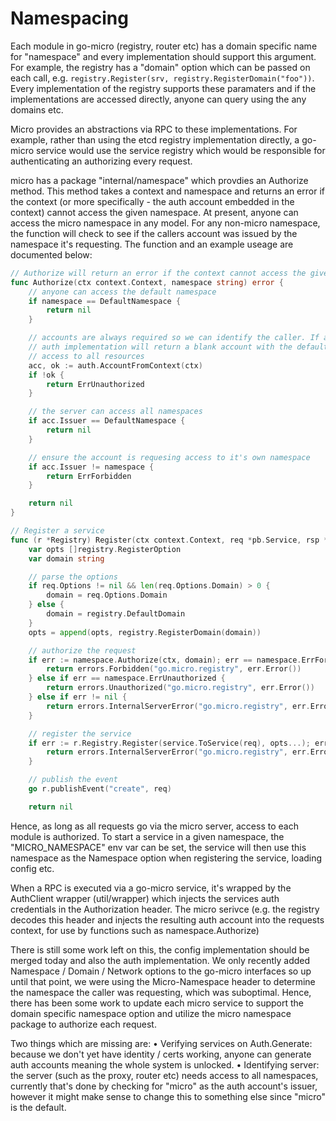 # Namespacing

Each module in go-micro (registry, router etc) has a domain specific name for "namespace" and every
implementation should support this argument. For example, the registry has a "domain" option which 
can be passed on each call, e.g. `registry.Register(srv, registry.RegisterDomain("foo"))`. Every 
implementation of the registry supports these paramaters and if the implementations are accessed
directly, anyone can query using the any domains etc.

Micro provides an abstractions via RPC to these implementations. For example, rather than using the 
etcd registry implementation directly, a go-micro service would use the service registry which would
be responsible for authenticating an authorizing every request.

micro has a package "internal/namespace" which provdies an Authorize method. This method takes a 
context and namespace and returns an error if the context (or more specifically - the auth account 
embedded in the context) cannot access the given namespace. At present, anyone can access the 
micro namespace in any model. For any non-micro namespace, the function will check to see if the
callers account was issued by the namespace it's requesting. The function and an example useage are
documented below:


```go
// Authorize will return an error if the context cannot access the given namespace
func Authorize(ctx context.Context, namespace string) error {
	// anyone can access the default namespace
	if namespace == DefaultNamespace {
		return nil
	}

	// accounts are always required so we can identify the caller. If auth is not configured, the noop
	// auth implementation will return a blank account with the default namespace set, allowing the caller
	// access to all resources
	acc, ok := auth.AccountFromContext(ctx)
	if !ok {
		return ErrUnauthorized
	}

	// the server can access all namespaces
	if acc.Issuer == DefaultNamespace {
		return nil
	}

	// ensure the account is requesing access to it's own namespace
	if acc.Issuer != namespace {
		return ErrForbidden
	}

	return nil
}
```

```go
// Register a service
func (r *Registry) Register(ctx context.Context, req *pb.Service, rsp *pb.EmptyResponse) error {
	var opts []registry.RegisterOption
	var domain string

	// parse the options
	if req.Options != nil && len(req.Options.Domain) > 0 {
		domain = req.Options.Domain
	} else {
		domain = registry.DefaultDomain
	}
	opts = append(opts, registry.RegisterDomain(domain))

	// authorize the request
	if err := namespace.Authorize(ctx, domain); err == namespace.ErrForbidden {
		return errors.Forbidden("go.micro.registry", err.Error())
	} else if err == namespace.ErrUnauthorized {
		return errors.Unauthorized("go.micro.registry", err.Error())
	} else if err != nil {
		return errors.InternalServerError("go.micro.registry", err.Error())
	}

	// register the service
	if err := r.Registry.Register(service.ToService(req), opts...); err != nil {
		return errors.InternalServerError("go.micro.registry", err.Error())
	}

	// publish the event
	go r.publishEvent("create", req)

	return nil

```

Hence, as long as all requests go via the micro server, access to each module is authorized. To 
start a service in a given namespace, the "MICRO_NAMESPACE" env var can be set, the service will 
then use this namespace as the Namespace option when registering the service, loading config etc. 

When a RPC is executed via a go-micro service, it's wrapped by the AuthClient wrapper (util/wrapper)
which injects the services auth credentials in the Authorization header. The micro serivce (e.g. the
registry decodes this header and injects the resulting auth account into the requests context, for
use by functions such as namespace.Authorize)

There is still some work left on this, the config implementation should be merged today and also the
auth implementation. We only recently added Namespace / Domain / Network options to the go-micro 
interfaces so up until that point, we were using the Micro-Namespace header to determine the namespace
the caller was requesting, which was suboptimal. Hence, there has been some work to update each micro
service to support the domain specific namespace option and utilize the micro namespace package to 
authorize each request.

Two things which are missing are:
• Verifying services on Auth.Generate: because we don't yet have identity / certs working, anyone
can generate auth accounts meaning the whole system is unlocked.
• Identifying server: the server (such as the proxy, router etc) needs access to all namespaces,
currently that's done by checking for "micro" as the auth account's issuer, however it might make
sense to change this to something else since "micro" is the default.
